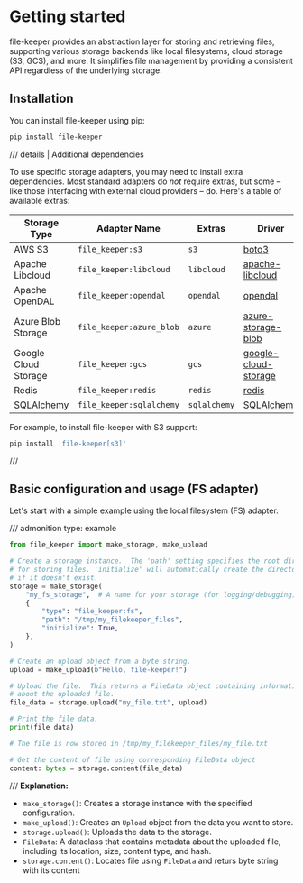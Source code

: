# Getting started

file-keeper provides an abstraction layer for storing and retrieving files,
supporting various storage backends like local filesystems, cloud storage (S3,
GCS), and more.  It simplifies file management by providing a consistent API
regardless of the underlying storage.

## Installation

You can install file-keeper using pip:

```sh
pip install file-keeper
```

/// details | Additional dependencies

To use specific storage adapters, you may need to install extra
dependencies. Most standard adapters do *not* require extras, but some – like
those interfacing with external cloud providers – do. Here's a table of
available extras:

| Storage Type         | Adapter Name             | Extras       | Driver                                                                 |
|----------------------|--------------------------|--------------|------------------------------------------------------------------------|
| AWS S3               | `file_keeper:s3`         | `s3`         | [boto3](https://pypi.org/project/boto3/)                               |
| Apache Libcloud      | `file_keeper:libcloud`   | `libcloud`   | [apache-libcloud](https://pypi.org/project/apache-libcloud/)           |
| Apache OpenDAL       | `file_keeper:opendal`    | `opendal`    | [opendal](https://pypi.org/project/opendal/)                           |
| Azure Blob Storage   | `file_keeper:azure_blob` | `azure`      | [azure-storage-blob](https://pypi.org/project/azure-storage-blob/)     |
| Google Cloud Storage | `file_keeper:gcs`        | `gcs`        | [google-cloud-storage](https://pypi.org/project/google-cloud-storage/) |
| Redis                | `file_keeper:redis`      | `redis`      | [redis](https://pypi.org/project/redis/)                               |
| SQLAlchemy           | `file_keeper:sqlalchemy` | `sqlalchemy` | [SQLAlchemy](https://pypi.org/project/SQLAlchemy/)                     |



For example, to install file-keeper with S3 support:

```bash
pip install 'file-keeper[s3]'
```
///

## Basic configuration and usage (FS adapter)

Let's start with a simple example using the local filesystem (FS) adapter.

/// admonition
    type: example
```python
from file_keeper import make_storage, make_upload

# Create a storage instance.  The 'path' setting specifies the root directory
# for storing files. 'initialize' will automatically create the directory
# if it doesn't exist.
storage = make_storage(
    "my_fs_storage",  # A name for your storage (for logging/debugging)
    {
        "type": "file_keeper:fs",
        "path": "/tmp/my_filekeeper_files",
        "initialize": True,
    },
)

# Create an upload object from a byte string.
upload = make_upload(b"Hello, file-keeper!")

# Upload the file.  This returns a FileData object containing information
# about the uploaded file.
file_data = storage.upload("my_file.txt", upload)

# Print the file data.
print(file_data)

# The file is now stored in /tmp/my_filekeeper_files/my_file.txt

# Get the content of file using corresponding FileData object
content: bytes = storage.content(file_data)
```
///
**Explanation:**

*   `make_storage()`: Creates a storage instance with the specified configuration.
*   `make_upload()`: Creates an `Upload` object from the data you want to store.
*   `storage.upload()`: Uploads the data to the storage.
*   `FileData`:  A dataclass that contains metadata about the uploaded file, including its location, size, content type, and hash.
*   `storage.content()`: Locates file using `FileData` and returs byte string with its content
